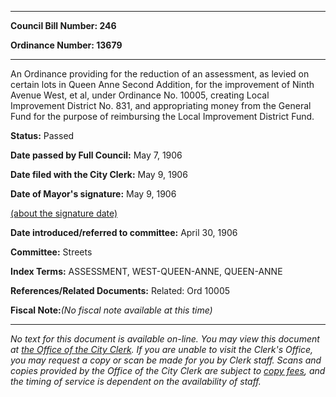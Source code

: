 

********

**Council Bill Number: 246**
   
**Ordinance Number: 13679**
********

 An Ordinance providing for the reduction of an assessment, as levied on certain lots in Queen Anne Second Addition, for the improvement of Ninth Avenue West, et al, under Ordinance No. 10005, creating Local Improvement District No. 831, and appropriating money from the General Fund for the purpose of reimbursing the Local Improvement District Fund.

**Status:** Passed
   
**Date passed by Full Council:** May 7, 1906
   
**Date filed with the City Clerk:** May 9, 1906
   
**Date of Mayor's signature:** May 9, 1906
   
[(about the signature date)](/~public/approvaldate.htm)
   
   
   
**Date introduced/referred to committee:** April 30, 1906
   
**Committee:** Streets
   
   
**Index Terms:** ASSESSMENT, WEST-QUEEN-ANNE, QUEEN-ANNE

**References/Related Documents:** Related: Ord 10005

**Fiscal Note:**_(No fiscal note available at this time)_
********

_No text for this document is available on-line. You may view this document at [the Office of the City Clerk](http://www.seattle.gov/leg/clerk/contactUs.htm). If you are unable to visit the Clerk's Office, you may request a copy or scan be made for you by Clerk staff. Scans and copies provided by the Office of the City Clerk are subject to [copy fees](http://clerk.seattle.gov/~public/clerkfees.htm), and the timing of service is dependent on the availability of staff._


